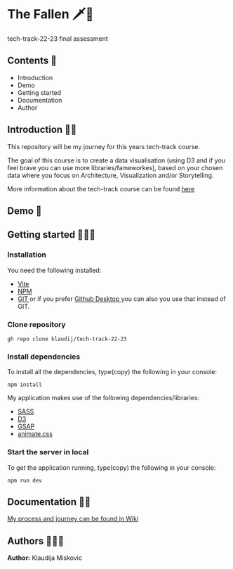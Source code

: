 # The Fallen 🗡️🐉
tech-track-22-23 final assessment 

## Contents 🔖
- Introduction
- Demo
- Getting started
- Documentation
- Author


## Introduction 👋🏻
This repository will be my journey for this years tech-track course. 

The goal of this course is to create a data visualisation (using D3 and if you feel brave you can use more libraries/fameworkes), based on your chosen data where you focus on Architecture, Visualization and/or Storytelling.

More information about the tech-track course can be found [ here ](https://github.com/cmda-tt/course-22-23)



## Demo 👾

## Getting started 👩🏻‍💻
### Installation

You need the following installed:
- [ Vite ](https://vitejs.dev/)
- [ NPM ](https://docs.npmjs.com/)
- [ GIT ](https://git-scm.com/downloads) or if you prefer [ Github Desktop ](https://desktop.github.com/) you can also you use that instead of GIT.

### Clone repository
```
gh repo clone klaudij/tech-track-22-23
```


### Install dependencies
To install all the dependencies, type(copy) the following in your console:

```
npm install
```

My application makes use of the following dependencies/libraries:
- [ SASS ](https://sass-lang.com/install)
- [ D3 ](https://www.npmjs.com/package/d3)
- [ GSAP ](https://greensock.com/docs/v3/Installation)
- [ animate.css ](https://animate.style/)


### Start the server in local
To get the application running, type(copy) the following in your console:

```
npm run dev
```


## Documentation ✍🏻
[ My process and journey can be found in Wiki ](https://github.com/klaudij/tech-track-22-23/wiki)


## Authors 🙋🏻‍♀️
**Author:** Klaudija Miskovic
